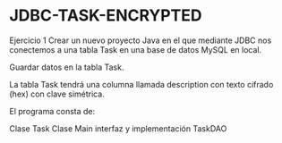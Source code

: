 # JDBC-TASK-ENCRYPTED



Ejercicio 1
Crear un nuevo proyecto Java en el que mediante JDBC nos conectemos a una tabla Task en una base de datos MySQL en local.

Guardar datos en la tabla Task.

La tabla Task tendrá una columna llamada description con texto cifrado (hex) con clave simétrica.

El programa consta de:

Clase Task
Clase Main
interfaz y implementación TaskDAO
